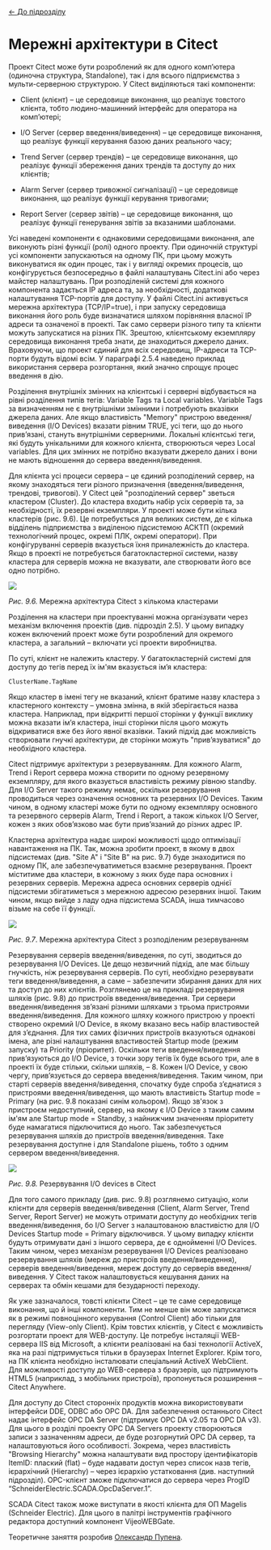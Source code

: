 [<- До підрозділу](README.md)

# Мережні архітектури в Citect

Проект Citect може бути розроблений як для одного комп’ютера (одиночна структура, Standalone), так і для всього підприємства з мульти-серверною структурою. У Citect виділяються такі компоненти:

- Client (клієнт) – це середовище виконання, що реалізує товстого клієнта, тобто людино-машинний інтерфейс для оператора на комп’ютері; 

- I/O Server (сервер введення/виведення) – це середовище виконання, що реалізує функції керування базою даних реального часу;

- Trend Server (сервер трендів) – це середовище виконання, що реалізує функції збереження даних трендів та доступу до них клієнтів; 

- Alarm Server (сервер тривожної сигналізації) – це середовище виконання, що реалізує функції керування тривогами; 

- Report Server (сервер звітів) – це середовище виконання, що реалізує функції генерування звітів за вказаними шаблонами.

Усі наведені компоненти є однаковими середовищами виконання, але виконують різні функції (ролі) одного проекту. При одиночній структурі усі компоненти запускаються на одному ПК, при цьому можуть виконуватися як один процес, так і у вигляді окремих процесів, що конфігурується безпосередньо в файлі налаштувань Citect.ini або через майстер налаштувань. При розподіленій системі для кожного компонента задається IP адреса та, за необхідності, додаткові налаштування TCP-портів для доступу. У файлі Citect.ini активується мережна архітектура (TCP/IP=true), і при запуску середовища виконання його роль буде визначатися шляхом порівняння власної IP адреси та означеної в проекті. Так само сервери різного типу та клієнти можуть запускатися на різних ПК. Зрештою, клієнтському екземпляру середовища виконання треба знати, де знаходиться джерело даних. Враховуючи, що проект єдиний для всіх середовищ, IP-адреси та TCP-порти будуть відомі всім. У параграфі 2.5.4 наведено приклад використання сервера розгортання, який значно спрощує процес введення в дію. 

Розділення внутрішніх змінних на клієнтські і серверні відбувається на рівні розділення типів тегів:  Variable Tags та Local variables. Variable Tags за визначенням не є внутрішніми змінними і потребують вказівки джерела даних. Але якщо властивість "Memory" пристрою введення/виведення (I/O Devices) вказати рівним TRUE, усі теги, що до нього прив’язані, стануть внутрішніми серверними. Локальні клієнтські теги, які будуть унікальними для кожного клієнта, створюються через Local variables. Для цих змінних не потрібно вказувати джерело даних і вони не мають відношення до сервера введення/виведення.     

Для клієнта усі процеси сервера – це єдиний розподілений сервер, на якому знаходяться теги різного призначення (введення/виведення, трендові, тривогові). У Citect цей "розподілений сервер" зветься кластером (Cluster). До кластера входить набір усіх серверів та, за необхідності, їх резервні екземпляри. У проекті може бути кілька кластерів (рис. 9.6). Це потребується для великих систем, де є кілька відділень підприємства з виділеною підсистемою АСКТП (окремий технологічний процес, окремі ПЛК, окремі оператори). При конфігуруванні серверів вказується їхня приналежність до кластера. Якщо в проекті не потребується багатокластерної системи, назву кластера для серверів можна не вказувати, але створювати його все одно потрібно.     

<a href="media9/9_6.png" target="_blank"><img src="media/9_6.png"/></a> 

*Рис.* *9.6.* Мережна архітектура Citect з кількома кластерами

Розділення на кластери при проектуванні можна організувати через механізм включення проектів (див. підрозділ 2.5). У цьому випадку кожен включений проект може бути розроблений для окремого кластера, а загальний – включати усі проекти виробництва. 

По суті, клієнт не належить кластеру. У багатокластерній системі для доступу до тегів перед їх ім'ям вказується ім’я кластера: 

```
ClusterName.TagName
```

Якщо кластер в імені тегу не вказаний, клієнт братиме назву кластера з кластерного контексту – умовна змінна, в якій зберігається назва кластера. Наприклад, при відкритті першої сторінки у функції виклику можна вказати ім’я кластера, інші сторінки після цього можуть відкриватися вже без його явної вказівки. Такий підхід дає можливість створювати гнучкі архітектури, де сторінки можуть "прив’язуватися" до необхідного кластера.

Citect підтримує архітектури з резервуванням. Для кожного Alarm, Trend і Report сервера можна створити по одному резервному екземпляру, для якого вказується властивість режиму рівною standby. Для I/O Server такого режиму немає, оскільки резервування проводиться через означення основних та резервних I/O Devices. Таким чином, в одному кластері може бути по одному екземпляру основного та резервного серверів Alarm, Trend і Report, а також кількох I/O Server, кожен з яких обов’язково має бути прив’язаний до різних адрес IP.

Кластерна архітектура надає широкі можливості щодо оптимізації навантаження на ПК. Так, можна зробити проект, в якому в двох підсистемах (див. "Site A" і "Site B" на рис. 9.7) буде знаходитися по одному ПК, але забезпечуватиметься взаємне резервування. Проект міститиме два кластери, в кожному з яких буде пара основних і резервних серверів. Мережна адреса основних серверів однієї підсистеми збігатиметься з мережною адресою резервних іншої. Таким чином, якщо вийде з ладу одна підсистема SCADA, інша тимчасово візьме на себе її функції.   

<a href="media9/9_7.png" target="_blank"><img src="media/9_7.png"/></a> 

*Рис.* *9.7*. Мережна архітектура Citect з розподіленим резервуванням

Резервування серверів введення/виведення, по суті, зводиться до резервування I/O Devices. Це дещо незвичний підхід, але має більшу гнучкість, ніж резервування серверів. По суті, необхідно резервувати теги введення/виведення, а саме – забезпечити збирання даних для них та доступ до них клієнтів. Розглянемо це на прикладі резервування шляхів (рис. 9.8) до пристроїв введення/виведення. Три сервери введення/виведення зв’язані різними шляхами з трьома пристроями введення/виведення. Для кожного шляху кожного пристрою у проекті створено окремий I/O Device, в якому вказано весь набір властивостей для з’єднання. Для тих самих фізичних пристроїв вказуються однакові імена, але різні налаштування властивостей Startup mode (режим запуску) та Priority (пріоритет). Оскільки теги введення/виведення прив’язуються до I/O Device, з точки зору тегів їх буде всього три, але в проекті їх буде стільки, скільки шляхів, – 8. Кожен I/O Device, у свою чергу, прив’язується до сервера введення/виведення. Таким чином, при старті серверів введення/виведення, спочатку буде спроба з’єднатися з пристроями введення/виведення, що мають властивість Startup mode = Primary (на рис. 9.8 показані синім кольором). Якщо зв'язок з пристроєм недоступний, сервер, на якому є I/O Device з таким самим ім'ям але Startup mode = Standby, з найнижчим значенням пріоритету буде намагатися підключитися до нього. Так забезпечується резервування шляхів до пристроїв введення/виведення. Таке резервування доступне і для Standalone рішень, тобто з одним сервером введення/виведення.  

<a href="media9/9_8.png" target="_blank"><img src="media/9_8.png"/></a> 

*Рис.* *9.8.* Резервування I/O devices в Citect

Для того самого прикладу (див. рис. 9.8) розглянемо ситуацію, коли клієнти для серверів введення/виведення (Client, Alarm Server, Trend Server, Report Server) не можуть отримати доступу до необхідних тегів введення/виведення, бо I/O Server з налаштованою властивістю для I/O Devices Startup mode = Primary відключився. У цьому випадку клієнти будуть отримувати дані з іншого сервера, де є однойменні I/O Devices. Таким чином, через механізм резервування I/O Devices реалізовано резервування шляхів (мереж до пристроїв введення/виведення), серверів введення/виведення, мереж доступу до серверів введення/виведення. У Citect також налаштовується кешування даних на серверах та обмін кешами для безударності переходу.   

Як уже зазначалося, товсті клієнти Citect – це те саме середовище виконання, що й інші компоненти. Тим не менше він може запускатися як в режимі повноцінного керування (Control Client) або тільки для перегляду (View-only Client). Крім товстих клієнтів, у Citect є можливість розгортати проект для WEB-доступу. Це потребує інсталяції WEB-сервера IIS від Microsoft, а клієнти реалізовані на базі технології ActiveX, яка на разі підтримується тільки в браузерах Internet Explorer. Крім того, на ПК клієнта необхідно інсталювати спеціальний ActiveX WebClient. Для можливості доступу до WEB-сервера з браузерів, що підтримують HTML5 (наприклад, з мобільних пристроїв), пропонується розширення – Citect Anywhere.

Для доступу до Citect сторонніх продуктів можна використовувати інтерфейси DDE, ODBC або OPC DA. Для забезпечення останнього Citect надає інтерфейс OPC DA Server (підтримує OPC DA v2.05 та OPC DA v3). Для цього в розділі проекту OPC DA Servers проекту створюються записи з зазначенням адреси, де буде розгорнутий OPC DA сервер, та налаштовуються його особливості. Зокрема, через властивість "Browsing Hierarchy" можна налаштувати вид простору ідентифікаторів ItemID: плаский (flat) – буде надавати доступ через список назв тегів, ієрархічний (Hierarchy) – через ієрархію устатковання (див. наступний підрозділ). OPC-клієнт зможе підключатися до сервера через ProgID  “SchneiderElectric.SCADA.OpcDaServer.1”.

SCADA Citect також може виступати в якості клієнта для ОП Magelis (Schneider Electric). Для цього в палітрі інструментів графічного редактора доступний компонент VijeoWEBGate. 

Теоретичне заняття розробив [Олександр Пупена](https://github.com/pupenasan). 